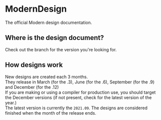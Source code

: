 # ModernDesign
The official Modern design documentation.
## Where is the design document?
Check out the branch for the version you're looking for.
## How designs work
New designs are created each 3 months.  
They release in March (for the .3), June (for the .6), September (for the .9) and December (for the .12)  
If you are making or using a compiler for production use, you should target the December versions (if not present, check for the latest version of the year.)  
The latest version is currently the ``2021.09``. The designs are considered finished when the month of the release ends.